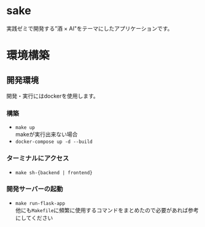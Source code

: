 # sake

実践ゼミで開発する”酒 × AI"をテーマにしたアプリケーションです。

# 環境構築
## 開発環境
開発・実行にはdockerを使用します。
### 構築
- `make up `  
makeが実行出来ない場合
- `docker-compose up -d --build`
### ターミナルにアクセス
- `make sh-{backend | frontend}`
### 開発サーバーの起動  
- `make run-flask-app`  
他にも`Makefile`に頻繁に使用するコマンドをまとめたので必要があれば参考にしてください




